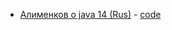 - <a href="https://vk.com/video-111905078_456245623?list=bb35bea58830c2d347">Алименков о java 14 (Rus)</a> - <a href="https://github.com/DenisPavlov/java14/tree/master/src/example1">code</a>